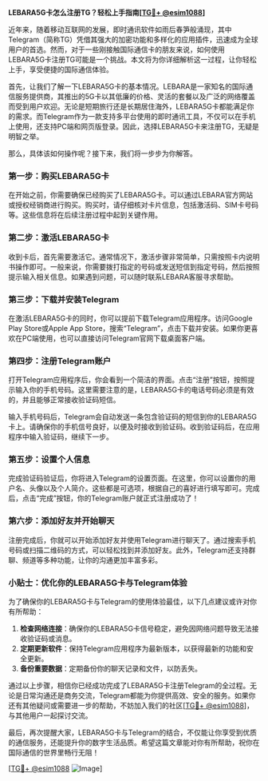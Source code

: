 **LEBARA5G卡怎么注册TG？轻松上手指南[[TG💪+ @esim1088](https://t.me/s/esim1088)]**

近年来，随着移动互联网的发展，即时通讯软件如雨后春笋般涌现，其中Telegram（简称TG）凭借其强大的加密功能和多样化的应用插件，迅速成为全球用户的首选。然而，对于一些刚接触国际通信卡的朋友来说，如何使用LEBARA5G卡注册TG可能是一个挑战。本文将为你详细解析这一过程，让你轻松上手，享受便捷的国际通信体验。

首先，让我们了解一下LEBARA5G卡的基本情况。LEBARA是一家知名的国际通信服务提供商，其推出的5G卡以其低廉的价格、灵活的套餐以及广泛的网络覆盖而受到用户欢迎。无论是短期旅行还是长期居住海外，LEBARA5G卡都能满足你的需求。而Telegram作为一款支持多平台使用的即时通讯工具，不仅可以在手机上使用，还支持PC端和网页版登录。因此，选择LEBARA5G卡来注册TG，无疑是明智之举。

那么，具体该如何操作呢？接下来，我们将一步步为你解答。

### 第一步：购买LEBARA5G卡

在开始之前，你需要确保已经购买了LEBARA5G卡。可以通过LEBARA官方网站或授权经销商进行购买。购买时，请仔细核对卡片信息，包括激活码、SIM卡号码等。这些信息将在后续注册过程中起到关键作用。

### 第二步：激活LEBARA5G卡

收到卡后，首先需要激活它。通常情况下，激活步骤非常简单，只需按照卡内说明书操作即可。一般来说，你需要拨打指定的号码或发送短信到指定号码，然后按照提示输入相关信息。如果遇到问题，可以随时联系LEBARA客服寻求帮助。

### 第三步：下载并安装Telegram

在激活LEBARA5G卡的同时，你可以提前下载Telegram应用程序。访问Google Play Store或Apple App Store，搜索“Telegram”，点击下载并安装。如果你更喜欢在PC端使用，也可以直接访问Telegram官网下载桌面客户端。

### 第四步：注册Telegram账户

打开Telegram应用程序后，你会看到一个简洁的界面。点击“注册”按钮，按照提示输入你的手机号码。这里需要注意的是，LEBARA5G卡的电话号码必须是有效的，并且能够正常接收验证码短信。

输入手机号码后，Telegram会自动发送一条包含验证码的短信到你的LEBARA5G卡上。请确保你的手机信号良好，以便及时接收到验证码。收到验证码后，在应用程序中输入验证码，继续下一步。

### 第五步：设置个人信息

完成验证码验证后，你将进入Telegram的设置页面。在这里，你可以设置你的用户名、头像以及个人简介。这些都是可选项，根据自己的喜好进行填写即可。完成后，点击“完成”按钮，你的Telegram账户就正式注册成功了！

### 第六步：添加好友并开始聊天

注册完成后，你就可以开始添加好友并使用Telegram进行聊天了。通过搜索手机号码或扫描二维码的方式，可以轻松找到并添加好友。此外，Telegram还支持群聊、频道等多种功能，让你的沟通更加丰富多彩。

### 小贴士：优化你的LEBARA5G卡与Telegram体验

为了确保你的LEBARA5G卡与Telegram的使用体验最佳，以下几点建议或许对你有所帮助：

1. **检查网络连接**：确保你的LEBARA5G卡信号稳定，避免因网络问题导致无法接收验证码或消息。
2. **定期更新软件**：保持Telegram应用程序为最新版本，以获得最新的功能和安全更新。
3. **备份重要数据**：定期备份你的聊天记录和文件，以防丢失。

通过以上步骤，相信你已经成功完成了LEBARA5G卡注册Telegram的全过程。无论是日常沟通还是商务交流，Telegram都能为你提供高效、安全的服务。如果你还有其他疑问或需要进一步的帮助，不妨加入我们的社区[[TG💪+ @esim1088](https://t.me/s/esim1088)]，与其他用户一起探讨交流。

最后，再次提醒大家，LEBARA5G卡与Telegram的结合，不仅能让你享受到优质的通信服务，还能提升你的数字生活品质。希望这篇文章能对你有所帮助，祝你在国际通信的世界里畅行无阻！

[[TG💪+ @esim1088](https://t.me/s/esim1088) ![Image](https://i.postimg.cc/4NQfJmqS/Snipaste-2025-05-13-00-14-12.png)]